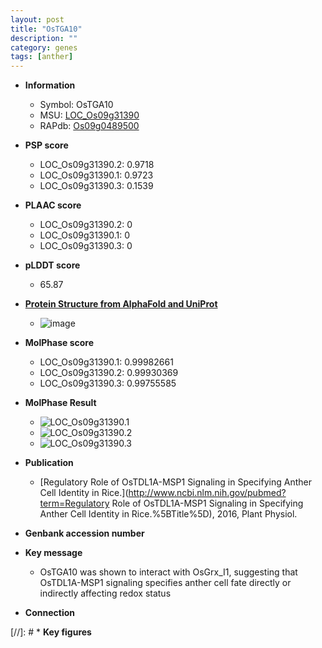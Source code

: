 ```yaml
---
layout: post
title: "OsTGA10"
description: ""
category: genes
tags: [anther]
---
```


* **Information**  
    + Symbol: OsTGA10  
    + MSU: [LOC_Os09g31390](http://rice.plantbiology.msu.edu/cgi-bin/ORF_infopage.cgi?orf=LOC_Os09g31390)  
    + RAPdb: [Os09g0489500](http://rapdb.dna.affrc.go.jp/viewer/gbrowse_details/irgsp1?name=Os09g0489500)  

* **PSP score**  
    + LOC_Os09g31390.2: 0.9718 
    + LOC_Os09g31390.1: 0.9723 
    + LOC_Os09g31390.3: 0.1539 

* **PLAAC score**  
    + LOC_Os09g31390.2: 0 
    + LOC_Os09g31390.1: 0 
    + LOC_Os09g31390.3: 0 

* **pLDDT score**
    + 65.87

* **[Protein Structure from AlphaFold and UniProt](https://www.uniprot.org/uniprotkb/Q0J0P4/entry#structure)**
    + ![image](https://ricepsp.github.io/images/Q0/AF-Q0J0P4-F1.png)

* **MolPhase score**
    + LOC_Os09g31390.1: 0.99982661
    + LOC_Os09g31390.2: 0.99930369
    + LOC_Os09g31390.3: 0.99755585

* **MolPhase Result**
    + ![LOC_Os09g31390.1](https://304243504.github.io/Pictures/LOC_Os09g/LOC_Os09g31390.1.png)
    + ![LOC_Os09g31390.2](https://304243504.github.io/Pictures/LOC_Os09g/LOC_Os09g31390.2.png)
    + ![LOC_Os09g31390.3](https://304243504.github.io/Pictures/LOC_Os09g/LOC_Os09g31390.3.png)

* **Publication**  
    + [Regulatory Role of OsTDL1A-MSP1 Signaling in Specifying Anther Cell Identity in Rice.](http://www.ncbi.nlm.nih.gov/pubmed?term=Regulatory Role of OsTDL1A-MSP1 Signaling in Specifying Anther Cell Identity in Rice.%5BTitle%5D), 2016, Plant Physiol.

* **Genbank accession number**  

* **Key message**  
    + OsTGA10 was shown to interact with OsGrx_I1, suggesting that OsTDL1A-MSP1 signaling specifies anther cell fate directly or indirectly affecting redox status

* **Connection**  

[//]: # * **Key figures**  


